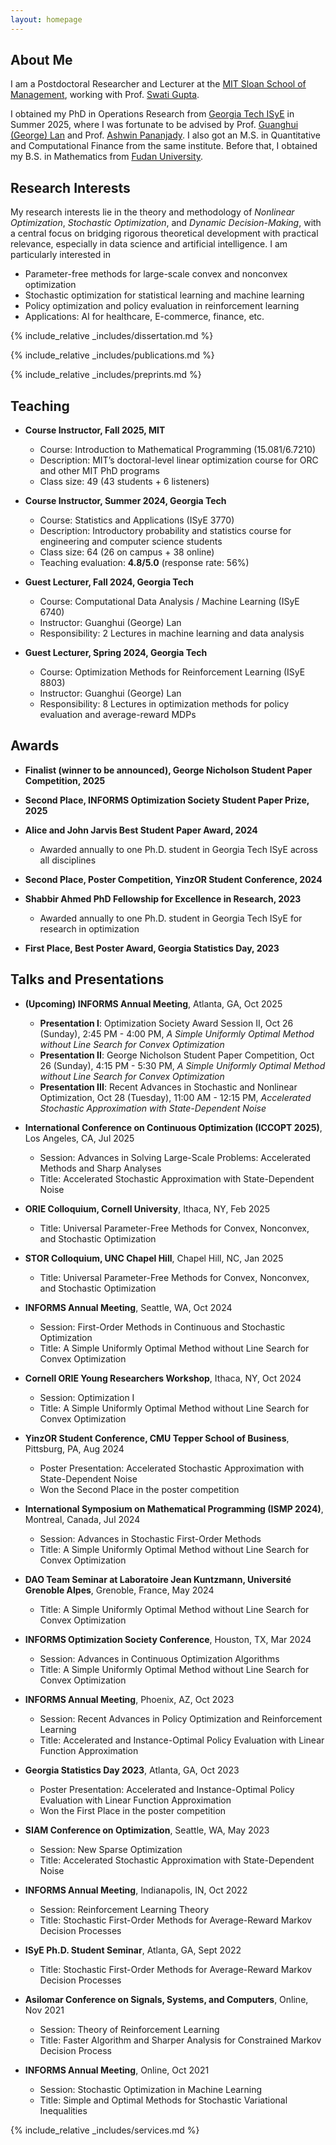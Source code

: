 ```yaml
---
layout: homepage
---
```


## About Me

I am a Postdoctoral Researcher and Lecturer at the [MIT Sloan School of Management](https://mitsloan.mit.edu/), working with Prof. [Swati Gupta](https://swatigupta.tech/). 

I obtained my PhD in Operations Research from [Georgia Tech ISyE](https://www.isye.gatech.edu/) in Summer 2025, where I was fortunate to be advised by Prof. [Guanghui (George) Lan](https://sites.gatech.edu/guanghui-lan/) and Prof. [Ashwin Pananjady](https://sites.gatech.edu/ashwin-pananjady/). I also got an M.S. in Quantitative and Computational Finance from the same institute. Before that, I obtained my B.S. in Mathematics from [Fudan University](https://www.fudan.edu.cn/en/).


## Research Interests

My research interests lie in the theory and methodology of *Nonlinear Optimization*, *Stochastic Optimization*, and *Dynamic Decision*-*Making*, with a central focus on bridging rigorous theoretical development with practical relevance, especially in data science and artificial intelligence.
I am particularly interested in

- Parameter-free methods for large-scale convex and nonconvex optimization
- Stochastic optimization for statistical learning and machine learning
- Policy optimization and policy evaluation in reinforcement learning 
- Applications: AI for healthcare, E-commerce, finance, etc.


{% include_relative _includes/dissertation.md %}

{% include_relative _includes/publications.md %}

{% include_relative _includes/preprints.md %}


## Teaching

- **Course Instructor, Fall 2025, MIT**
  - Course: Introduction to Mathematical Programming (15.081/6.7210)
  - Description: MIT’s doctoral-level linear optimization course for ORC and other MIT PhD programs
  - Class size: 49 (43 students + 6 listeners)

- **Course Instructor, Summer 2024, Georgia Tech**
  - Course: Statistics and Applications (ISyE 3770)
  - Description: Introductory probability and statistics course for engineering and computer science students
  - Class size: 64 (26 on campus + 38 online)
  - Teaching evaluation: **4.8/5.0** (response rate: 56%)

- **Guest Lecturer, Fall 2024, Georgia Tech**
  - Course: Computational Data Analysis / Machine Learning (ISyE 6740)
  - Instructor: Guanghui (George) Lan
  - Responsibility: 2 Lectures in machine learning and data analysis

- **Guest Lecturer, Spring 2024, Georgia Tech**
  - Course: Optimization Methods for Reinforcement Learning (ISyE 8803)
  - Instructor: Guanghui (George) Lan
  - Responsibility: 8 Lectures in optimization methods for policy evaluation and average-reward MDPs


## Awards

- **Finalist (winner to be announced), George Nicholson Student Paper Competition, 2025**

- **Second Place, INFORMS Optimization Society Student Paper Prize, 2025**

- **Alice and John Jarvis Best Student Paper Award, 2024**
  - Awarded annually to one Ph.D. student in Georgia Tech ISyE across all disciplines

- **Second Place, Poster Competition, YinzOR Student Conference, 2024**
  
- **Shabbir Ahmed PhD Fellowship for Excellence in Research, 2023**
  - Awarded annually to one Ph.D. student in Georgia Tech ISyE for research in optimization

- **First Place, Best Poster Award, Georgia Statistics Day, 2023**


## Talks and Presentations

- **(Upcoming) INFORMS Annual Meeting**, Atlanta, GA, Oct 2025 
  - **Presentation I**: Optimization Society Award Session II, Oct 26 (Sunday), 2:45 PM - 4:00 PM, 
  *A Simple Uniformly Optimal Method without Line Search for Convex Optimization*
  - **Presentation II**: George Nicholson Student Paper Competition, Oct 26 (Sunday), 4:15 PM - 5:30 PM, 
  *A Simple Uniformly Optimal Method without Line Search for Convex Optimization*
  - **Presentation III**: Recent Advances in Stochastic and Nonlinear Optimization, Oct 28 (Tuesday), 11:00 AM - 12:15 PM, 
  *Accelerated Stochastic Approximation with State-Dependent Noise*

- **International Conference on Continuous Optimization (ICCOPT 2025)**, Los Angeles, CA, Jul 2025  
  - Session: Advances in Solving Large-Scale Problems: Accelerated Methods and Sharp Analyses
  - Title: Accelerated Stochastic Approximation with State-Dependent Noise

- **ORIE Colloquium, Cornell University**, Ithaca, NY, Feb 2025  
  - Title: Universal Parameter-Free Methods for Convex, Nonconvex, and Stochastic Optimization

- **STOR Colloquium, UNC Chapel Hill**, Chapel Hill, NC, Jan 2025  
  - Title: Universal Parameter-Free Methods for Convex, Nonconvex, and Stochastic Optimization

- **INFORMS Annual Meeting**, Seattle, WA, Oct 2024 
  - Session: First-Order Methods in Continuous and Stochastic Optimization 
  - Title: A Simple Uniformly Optimal Method without Line Search for Convex Optimization

- **Cornell ORIE Young Researchers Workshop**, Ithaca, NY, Oct 2024 
  - Session: Optimization I 
  - Title: A Simple Uniformly Optimal Method without Line Search for Convex Optimization

- **YinzOR Student Conference, CMU Tepper School of Business**, Pittsburg, PA, Aug 2024 
  - Poster Presentation: Accelerated Stochastic Approximation with State-Dependent Noise 
  - Won the Second Place in the poster competition 

- **International Symposium on Mathematical Programming (ISMP 2024)**, Montreal, Canada, Jul 2024 
  - Session: Advances in Stochastic First-Order Methods 
  - Title: A Simple Uniformly Optimal Method without Line Search for Convex Optimization

- **DAO Team Seminar at Laboratoire Jean Kuntzmann, Université Grenoble Alpes**, Grenoble, France, May 2024 
  - Title: A Simple Uniformly Optimal Method without Line Search for Convex Optimization   
  
- **INFORMS Optimization Society Conference**, Houston, TX, Mar 2024 
  - Session: Advances in Continuous Optimization Algorithms
  - Title: A Simple Uniformly Optimal Method without Line Search for Convex Optimization 
  
- **INFORMS Annual Meeting**, Phoenix, AZ, Oct 2023 
  - Session: Recent Advances in Policy Optimization and Reinforcement Learning 
  - Title: Accelerated and Instance-Optimal Policy Evaluation with Linear Function Approximation

- **Georgia Statistics Day 2023**, Atlanta, GA, Oct 2023 
  - Poster Presentation: Accelerated and Instance-Optimal Policy Evaluation with Linear Function Approximation 
  - Won the First Place in the poster competition 
  
- **SIAM Conference on Optimization**, Seattle, WA, May 2023 
  - Session: New Sparse Optimization 
  - Title: Accelerated Stochastic Approximation with State-Dependent Noise 
  
- **INFORMS Annual Meeting**, Indianapolis, IN, Oct 2022 
  - Session: Reinforcement Learning Theory 
  - Title: Stochastic First-Order Methods for Average-Reward Markov Decision Processes 
  
- **ISyE Ph.D. Student Seminar**, Atlanta, GA, Sept 2022 
  - Title: Stochastic First-Order Methods for Average-Reward Markov Decision Processes 
  
- **Asilomar Conference on Signals, Systems, and Computers**, Online, Nov 2021 
  - Session: Theory of Reinforcement Learning
  - Title: Faster Algorithm and Sharper Analysis for Constrained Markov Decision Process 
  
- **INFORMS Annual Meeting**, Online, Oct 2021 
  - Session: Stochastic Optimization in Machine Learning 
  - Title: Simple and Optimal Methods for Stochastic Variational Inequalities 
  



{% include_relative _includes/services.md %}
